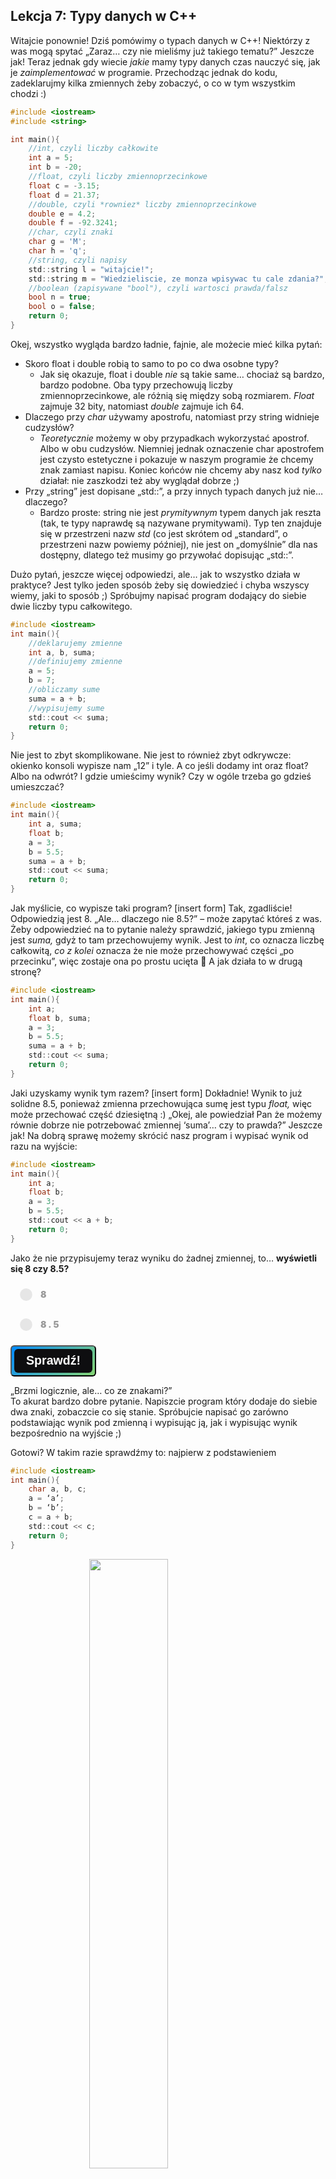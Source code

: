 <style>
.rad-label {
  display: flex;
  align-items: center;

  border-radius: 100px;
  padding: 10px 16px;
  margin: 10px 0;

  cursor: pointer;
  transition: .3s;
}

.rad-label:hover,
.rad-label:focus-within {
  background: hsla(0, 0%, 80%, .14);
}

.rad-input {
  position: absolute;
  visibility: hidden;
  width: 1px;
  height: 1px;
  opacity: 0;
  z-index: -1;
}

.rad-design {
  width: 18px;
  height: 18px;
  border-radius: 80px;

  background: linear-gradient(to right bottom, hsl(154, 97%, 62%), hsl(225, 97%, 62%));
  position: relative;
}

.rad-design::before {
  content: '';

  display: inline-block;
  width: inherit;
  height: inherit;
  border-radius: inherit;

  background: hsl(0, 0%, 90%);
  transform: scale(1.1);
  transition: .3s;
}

.rad-input:checked+.rad-design::before {
  transform: scale(0);
}

.rad-text {
  color: hsl(0, 0%, 60%);
  margin-left: 14px;
  letter-spacing: 3px;
  text-transform: uppercase;
  font-size: 14px;
  font-weight: 900;

  transition: .3s;
}

.rad-input:checked~.rad-text {
  color: hsl(0, 0%, 40%);
}

.btn {
  background-image: linear-gradient(135deg, #008aff, #86d472);
  border-radius: 6px;
  box-sizing: border-box;
  color: #ffffff;
  display: block;
  height: 50px;
  font-size: 1.4em;
  font-weight: 600;
  padding: 4px;
  position: relative;
  text-decoration: none;
  width: 7em;
  z-index: 2;
}

.btn:hover {
  color: #fff;
}

.btn .btnspan {
  align-items: center;
  background: #0e0e10;
  border-radius: 6px;
  display: flex;
  justify-content: center;
  height: 100%;
  transition: background 0.5s ease;
  width: 100%;
}

.btn:hover .btnspan {
  background: transparent;
}

.exercise {
	position: relative;
	max-width: 30em;
	
	background-color: #fff;
	padding: 1.125em 1.5em;
	font-size: 1.25em;
	border-radius: 1rem;
  box-shadow:	0 0.125rem 0.5rem rgba(0, 0, 0, .3), 0 0.0625rem 0.125rem rgba(0, 0, 0, .2);
}

.exercise::before {
	content: '';
	position: absolute;
	width: 0;
	height: 0;
	bottom: 100%;
	left: 1.5em; 
	border: .75rem solid transparent;
	border-top: none;

	border-bottom-color: #fff;
	filter: drop-shadow(0 -0.0625rem 0.0625rem rgba(0, 0, 0, .1));
}

.exerciseButton {
  border: 0;
  text-align: center;
  display: inline-block;
  padding: 14px;
  width: 150px;
  margin: 7px;
  color: #ffffff;
  background-color: #36a2eb;
  border-radius: 8px;
  font-family: "proxima-nova-soft", sans-serif;
  font-weight: 600;
  text-decoration: none;
  transition: box-shadow 200ms ease-out;
}
</style>

<h2>Lekcja 7: Typy danych w C++</h2>

Witajcie ponownie! Dziś pomówimy o typach danych w C++!
Niektórzy z was mogą spytać „Zaraz… czy nie mieliśmy już takiego tematu?”
Jeszcze jak! Teraz jednak gdy wiecie *jakie* mamy typy danych czas nauczyć się, jak je *zaimplementować* w programie.
Przechodząc jednak do kodu, zadeklarujmy kilka zmiennych żeby zobaczyć, o co w tym wszystkim chodzi :)

```c
#include <iostream>
#include <string>

int main(){
	//int, czyli liczby całkowite
	int a = 5;
	int b = -20;
	//float, czyli liczby zmiennoprzecinkowe
	float c = -3.15;
	float d = 21.37;
	//double, czyli *rowniez* liczby zmiennoprzecinkowe
	double e = 4.2;
	double f = -92.3241;
	//char, czyli znaki
	char g = 'M';
	char h = 'q';
	//string, czyli napisy
	std::string l = "witajcie!";
	std::string m = "Wiedzieliscie, ze monza wpisywac tu cale zdania?";
	//boolean (zapisywane "bool"), czyli wartosci prawda/falsz
	bool n = true;
	bool o = false;
	return 0;
}
```

Okej, wszystko wygląda bardzo ładnie, fajnie, ale możecie mieć kilka pytań:
- Skoro float i double robią to samo to po co dwa osobne typy?
	- Jak się okazuje, float i double *nie* są takie same… chociaż są bardzo, bardzo podobne. Oba typy przechowują liczby zmiennoprzecinkowe, ale różnią się między sobą rozmiarem. *Float* zajmuje 32 bity, natomiast *double* zajmuje ich 64. 
- Dlaczego przy *char* używamy apostrofu, natomiast przy string widnieje cudzysłów?
	- *Teoretycznie* możemy w oby przypadkach wykorzystać apostrof. Albo w obu cudzysłów. Niemniej jednak oznaczenie char apostrofem jest czysto estetyczne i pokazuje w naszym programie że chcemy znak zamiast napisu. Koniec końców nie chcemy aby nasz kod *tylko* działał: nie zaszkodzi też aby wyglądał dobrze ;)
- Przy „string” jest dopisane „std::”, a przy innych typach danych już nie… dlaczego?
	- Bardzo proste: string nie jest *prymitywnym* typem danych jak reszta (tak, te typy naprawdę są nazywane prymitywami). Typ ten znajduje się w przestrzeni nazw *std* (co jest skrótem od „standard”, o przestrzeni nazw powiemy później), nie jest on „domyślnie” dla nas dostępny, dlatego też musimy go przywołać dopisując „std::”.

Dużo pytań, jeszcze więcej odpowiedzi, ale… jak to wszystko działa w praktyce? Jest tylko jeden sposób żeby się dowiedzieć i chyba wszyscy wiemy, jaki to sposób ;)
Spróbujmy napisać program dodający do siebie dwie liczby typu całkowitego.

```c
#include <iostream>
int main(){
	//deklarujemy zmienne
	int a, b, suma;
	//definiujemy zmienne
	a = 5;
	b = 7;
	//obliczamy sume
	suma = a + b;
	//wypisujemy sume
	std::cout << suma;
	return 0;
}
```

Nie jest to zbyt skomplikowane. Nie jest to również zbyt odkrywcze: okienko konsoli wypisze nam „12” i tyle.
A co jeśli dodamy int oraz float? Albo na odwrót? I gdzie umieścimy wynik? Czy w ogóle trzeba go gdzieś umieszczać?

```c
#include <iostream>
int main(){
	int a, suma;
	float b;
	a = 3;
	b = 5.5;
	suma = a + b;
	std::cout << suma;
	return 0;
}
```

Jak myślicie, co wypisze taki program?
[insert form]
Tak, zgadliście! Odpowiedzią jest 8.
„Ale… dlaczego nie 8.5?” – może zapytać któreś z was.
Żeby odpowiedzieć na to pytanie należy sprawdzić, jakiego typu zmienną jest *suma,* gdyż to tam przechowujemy wynik. Jest to *int*, co oznacza liczbę całkowitą, *co z kolei* oznacza że nie może przechowywać części „po przecinku”, więc zostaje ona po prostu ucięta  
A jak działa to w drugą stronę?

```c
#include <iostream>
int main(){
	int a;
	float b, suma;
	a = 3;
	b = 5.5;
	suma = a + b;
	std::cout << suma;
	return 0;
}
```

Jaki uzyskamy wynik tym razem?
[insert form]
Dokładnie! Wynik to już solidne 8.5, ponieważ zmienna przechowująca sumę jest typu *float,* więc może przechować część dziesiętną :)
„Okej, ale powiedział Pan że możemy równie dobrze nie potrzebować zmiennej ‘suma’… czy to prawda?”
Jeszcze jak!
Na dobrą sprawę możemy skrócić nasz program i wypisać wynik od razu na wyjście:

```c
#include <iostream>
int main(){
	int a;
	float b;
	a = 3;
	b = 5.5;
	std::cout << a + b;
	return 0;
}
```

Jako że nie przypisujemy teraz wyniku do żadnej zmiennej, to… **wyświetli się 8 czy 8.5?**
<form> 
<label class="rad-label">
<input type="radio" class="rad-input" name="fav_language" value="HTML" id="op1">
<div class="rad-design"></div>
<div class="rad-text">8</div>
</label>

<label class="rad-label">
<input type="radio" class="rad-input" name="fav_language" value="HTML" id="op2">
<div class="rad-design"></div>
<div class="rad-text">8.5</div>
</label>

</form>

<button id="baton" class="btn" onclick = "
if(document.getElementById('op1').checked || document.getElementById('op2').checked){
	if(document.getElementById('op1').checked){
		document.getElementById('answer').innerHTML = 'Niestety, nie tym razem! Program wyświetli 8.5 ponieważ pod maską nastąpiła konwersja wyniku do typu *float* aby nie stracić części dziesiętnej. Gdybyśmy mieli do czynienia z dwoma liczbami typu *int* nie byłoby potrzeby takiej konwersji, ale tutaj jest ona bardzo przydatna :)';
		document.getElementById('answer').style='display:block;';
		}
	else{
		document.getElementById('answer').innerHTML = 'Dokładnie tak! :)';
		document.getElementById('answer').style='display:block;';
	}
}
"><span class="btnspan">Sprawdź!</span></button>

<p id="answer" class="exercise" style="display:none;"></p>

„Brzmi logicznie, ale… co ze znakami?”<br/>
To akurat bardzo dobre pytanie. Napiszcie program który dodaje do siebie dwa znaki, zobaczcie co się stanie. Spróbujcie napisać go zarówno podstawiając wynik pod zmienną i wypisując ją, jak i wypisując wynik bezpośrednio na wyjście ;)

Gotowi? W takim razie sprawdźmy to: najpierw z podstawieniem

```c
#include <iostream>
int main(){
	char a, b, c;
	a = ‘a’;
	b = ‘b’;
	c = a + b;
	std::cout << c;
	return 0;
}
```

<img src="https://firebasestorage.googleapis.com/v0/b/cpplearningsite01.appspot.com/o/img%2F02.png?alt=media" atl="screenshot01" style="display: block; margin: 0 auto; width: 50%;"/>

Takiej odpowiedzi nie spodziewał się chyba nikt (no, może poza mną). Wygląda to na jakiś dziwny znaczek, prawda? Coś tu musi być nie tak… Może sumę znaków trzeba wypisywać bezpośrednio na wyjście..?
Sprawdźmy!

```c
#include <iostream>
int main(){
	char a, b;
	a = ‘a’;
	b = ‘b’;
	std::cout << a + b;
	return 0;
}
```

<img src="https://firebasestorage.googleapis.com/v0/b/cpplearningsite01.appspot.com/o/img%2F03.png?alt=media" alt="screenshot02" style="display: block; margin: 0 auto; width: 50%;"/>

Mam nadzieję, że ponownie was zaskoczyłem :)<br/>
Tak, to liczba. Nie przecierajcie oczu ani ekranu monitora, to *powinna* być liczba.
Zdradzę wam nawet pewien sekret.<br/>
*Wszystko w programowaniu jest liczbą jeśli tylko zejdziemy wystarczająco nisko ;)*<br/>
Nie jest to jednak ani przypadek, ani błąd: jest to oznaczenie tzw. *kodu ASCII.*<br/>
Tablica kodów ASCII jest w każdym komputerze i dekoduje ona litery oraz inne znaki specjalne.
Praca na znakach byłaby niesamowicie ciężka zarówno dla komputerów, jak i dla ludzi pracujących z komputerami. Dlatego też każdy znak jest zakodowany jako jakaś konkretna liczba: komputer przetwarza ją i dopiero na samym końcu podmienia na litery które możemy swobodnie czytać.
Może się to wydawać dziwne, ale wierzcie mi: takie rozwiązanie ma bardzo wiele plusów o których przekonacie się na przyszłych zajęciach!<br/>
A na razie zostawiam was z zadankami oraz dodatkowymi informacjami do przejrzenia (jeśli, oczywiście, chcecie) :)

<button onclick="if (document.getElementById('exercises').style.display === 'none') {document.getElementById('exercises').style.display = 'block';} else {document.getElementById('exercises').style.display = 'none';}" class="exerciseButton">Zadanka</button>

<div id="exercises" style="display: none" class="exercise">
  1. Opiszcie (przy pomocy co najmniej 5 zmiennych) trzy przedmioty. Mogą to być samochód, wazon, zeszyt, monitor, dom, roślinka... wybór należy do was!<br/>
  2. Za pomocą polecenia sizeof(typ_danych) sprawdźcie, ile bajtów zajmują poszczególne typy danych.<br/>
</div>
<br/>

<div style="background-color: #17eb50;border-radius: 10px;padding: 5px;padding-left: 20px;border: 5px #0f6124 dashed;">
<h3>Dodatkowe materiały:</h3>

- <a href="https://www.geeksforgeeks.org/c-data-types/">Strona G4G [ang.]</a>
- <a href="https://www.w3schools.com/cpp/cpp_data_types.asp">Strona W3Schools [ang.]</a>
- <a href="https://cpp0x.pl/kursy/Kurs-C++/Poziom-1/Pojecie-zmiennej-i-podstawowe-typy-danych/11">Strona cpp0x</a>

</div>

Póki co kończymy, wystarczająco was wymęczyłem tymi informacjami… Do zobaczenia na kolejnej lekcji, gdzie opowiemy sobie o tablicach!


